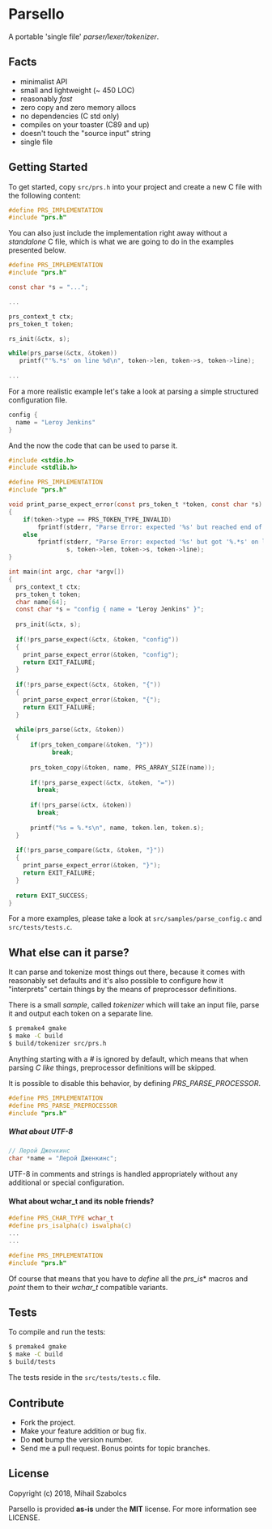 Parsello
========
A portable 'single file' _parser/lexer/tokenizer_.

Facts
-----
- minimalist API
- small and lightweight (~ 450 LOC)
- reasonably _fast_
- zero copy and zero memory allocs
- no dependencies (C std only)
- compiles on your toaster (C89 and up)
- doesn't touch the "source input" string
- single file

Getting Started
---------------
To get started, copy `src/prs.h` into your project
and create a new C file with the following content:

```c
#define PRS_IMPLEMENTATION
#include "prs.h"
```

You can also just include the implementation right
away without a _standalone_ C file, which is what we
are going to do in the examples presented below.

```c
#define PRS_IMPLEMENTATION
#include "prs.h"

const char *s = "...";

...

prs_context_t ctx;
prs_token_t token;

rs_init(&ctx, s);

while(prs_parse(&ctx, &token))
   printf("'%.*s' on line %d\n", token->len, token->s, token->line);
   
...
```

For a more realistic example let's take a look at parsing a simple structured
configuration file.

```c
config {
  name = "Leroy Jenkins"
}
```

And the now the code that can be used to parse it.

```c
#include <stdio.h>
#include <stdlib.h>

#define PRS_IMPLEMENTATION
#include "prs.h"

void print_parse_expect_error(const prs_token_t *token, const char *s) 
{
    if(token->type == PRS_TOKEN_TYPE_INVALID)
        fprintf(stderr, "Parse Error: expected '%s' but reached end of string\n", s); 
    else
        fprintf(stderr, "Parse Error: expected '%s' but got '%.*s' on line %u\n",
                s, token->len, token->s, token->line);
}

int main(int argc, char *argv[])
{
  prs_context_t ctx;
  prs_token_t token;
  char name[64];
  const char *s = "config { name = "Leroy Jenkins" }";
  
  prs_init(&ctx, s);
  
  if(!prs_parse_expect(&ctx, &token, "config"))
  {
    print_parse_expect_error(&token, "config");
    return EXIT_FAILURE;
  }
  
  if(!prs_parse_expect(&ctx, &token, "{"))
  {
    print_parse_expect_error(&token, "{");
    return EXIT_FAILURE;
  }
  
  while(prs_parse(&ctx, &token))
  {   
      if(prs_token_compare(&token, "}"))
            break;
            
      prs_token_copy(&token, name, PRS_ARRAY_SIZE(name));
      
      if(!prs_parse_expect(&ctx, &token, "="))
        break;
      
      if(!prs_parse(&ctx, &token))
        break;
      
      printf("%s = %.*s\n", name, token.len, token.s);
  }
  
  if(!prs_parse_compare(&ctx, &token, "}"))
  {
    print_parse_expect_error(&token, "}");
    return EXIT_FAILURE;
  }
  
  return EXIT_SUCCESS;
}
```

For a more examples, please take a look at `src/samples/parse_config.c` and `src/tests/tests.c`.

What else can it parse?
-----------------------
It can parse and tokenize most things out there, because it comes
with reasonably set defaults and it's also possible to configure
how it "interprets" certain things by the means of preprocessor
definitions.

There is a small _sample_, called _tokenizer_ which will take
an input file, parse it and output each token on a separate
line.

```bash
$ premake4 gmake
$ make -C build
$ build/tokenizer src/prs.h
```

Anything starting with a _#_ is ignored by default, which means that
when parsing _C like_ things, preprocessor definitions will be skipped.

It is possible to disable this behavior, by defining _PRS_PARSE_PROCESSOR_.

```c
#define PRS_IMPLEMENTATION
#define PRS_PARSE_PREPROCESSOR
#include "prs.h"
```
##### What about UTF-8

```c
// Лерой Дженкинс
char *name = "Лерой Дженкинс";
```

UTF-8 in comments and strings is handled appropriately without any
additional or special configuration.

#### What about wchar_t and its noble friends?

```c
#define PRS_CHAR_TYPE wchar_t
#define prs_isalpha(c) iswalpha(c)
...
...

#define PRS_IMPLEMENTATION
#include "prs.h"
```

Of course that means that you have to _define_ all the _prs_is_* macros and
_point_ them to their _wchar_t_ compatible variants.

Tests
-----
To compile and run the tests:

```bash
$ premake4 gmake
$ make -C build
$ build/tests
```

The tests reside in the `src/tests/tests.c` file.

Contribute
----------
* Fork the project.
* Make your feature addition or bug fix.
* Do **not** bump the version number.
* Send me a pull request. Bonus points for topic branches.

License
-------
Copyright (c) 2018, Mihail Szabolcs

Parsello is provided **as-is** under the **MIT** license.
For more information see LICENSE.
